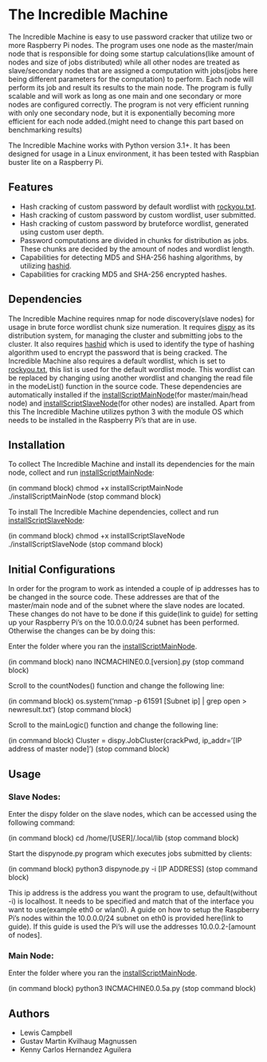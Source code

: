 # The Incredible Machine

The Incredible Machine is easy to use password cracker that utilize two or more Raspberry Pi nodes. The program uses one node as the master/main node that is responsible for doing some startup calculations(like amount of nodes and size of jobs distributed) while all other nodes are treated as slave/secondary nodes that are assigned a computation with jobs(jobs here being different parameters for the computation) to perform. Each node will perform its job and result its results to the main node. The program is fully scalable and will work as long as one main and one secondary or more nodes are configured correctly. The program is not very efficient running with only one secondary node, but it is exponentially becoming more efficient for each node added.(might need to change this part based on benchmarking results)

The Incredible Machine works with Python version 3.1+. It has been designed for usage in a Linux environment, it has been tested with Raspbian buster lite on a Raspberry Pi. 

## Features

* Hash cracking of custom password by default wordlist  with [rockyou.txt](https://github.com/danielmiessler/SecLists/blob/master/Passwords/Leaked-Databases/rockyou-20.txt).
* Hash cracking of custom password by custom wordlist, user submitted.
* Hash cracking of custom password by bruteforce wordlist, generated using custom user depth.
* Password computations are divided in chunks for distribution as jobs. These chunks are decided by the amount of nodes and wordlist length. 
* Capabilities for detecting MD5 and SHA-256 hashing algorithms, by utilizing [hashid](https://github.com/psypanda/hashID).
* Capabilities for cracking MD5 and SHA-256 encrypted hashes.

## Dependencies

The Incredible Machine requires nmap for node discovery(slave nodes) for usage in brute force wordlist chunk size numeration. It requires [dispy](http://dispy.sourceforge.net/dispy.html) as its distribution system, for managing the cluster and submitting jobs to the cluster. It also requires [hashid](https://github.com/psypanda/hashID) which is used to identify the type of hashing algorithm used to encrypt the password that is being cracked. The Incredible Machine also requires a default wordlist, which is set to [rockyou.txt](https://github.com/danielmiessler/SecLists/blob/master/Passwords/Leaked-Databases/rockyou-20.txt), this list is used for the default wordlist mode. This wordlist can be replaced by changing using another wordlist and changing the read file in the modeList() function in the source code. These dependencies are automatically installed if the [installScriptMainNode](https://github.com/Rednewspaper/The-Incredible-Machine/blob/master/installScriptMainNode)(for master/main/head node) and [installScriptSlaveNode](https://github.com/Rednewspaper/The-Incredible-Machine/blob/master/installScriptSlaveNode)(for other nodes) are installed. Apart from this The Incredible Machine utilizes python 3 with the module OS which needs to be installed in the Raspberry Pi’s that are in use. 

## Installation

To collect The Incredible Machine and install its dependencies for the main node, collect and run [installScriptMainNode](https://github.com/Rednewspaper/The-Incredible-Machine/blob/master/installScriptMainNode):

(in command block)
chmod +x installScriptMainNode
./installScriptMainNode
(stop command block)

To install The Incredible Machine dependencies, collect and run [installScriptSlaveNode](https://github.com/Rednewspaper/The-Incredible-Machine/blob/master/installScriptSlaveNode):

(in command block)
chmod +x installScriptSlaveNode
./installScriptSlaveNode
(stop command block)

## Initial Configurations

In order for the program to work as intended a couple of ip addresses has to be changed in the source code. These addresses are that of the master/main node and of the subnet where the slave nodes are located. These changes do not have to be done if this guide(link to guide) for setting up your Raspberry Pi’s on the 10.0.0.0/24 subnet has been performed. Otherwise the changes can be by doing this:

Enter the folder where you ran the [installScriptMainNode](https://github.com/Rednewspaper/The-Incredible-Machine/blob/master/installScriptMainNode).

(in command block)
nano INCMACHINE0.0.[version].py
(stop command block)

Scroll to the countNodes() function and change the following line:



(in command block)
os.system(‘nmap -p 61591 [Subnet ip] | grep open > newresult.txt’)
(stop command block)

Scroll to the mainLogic() function and change the following line:




(in command block)
Cluster = dispy.JobCluster(crackPwd, ip_addr=’[IP address of master node]’)
(stop command block)

## Usage

### Slave Nodes:

Enter the dispy folder  on the slave nodes, which can be accessed using the following command:

(in command block)
cd /home/[USER]/.local/lib
(stop command block)

Start the dispynode.py program which executes jobs submitted by clients:

(in command block)
python3 dispynode.py -i [IP ADDRESS]
(stop command block)

This ip address is the address you want the program to use, default(without -i) is localhost. It needs to be specified and match that of the interface you want to use(example eth0 or wlan0). A guide on how to setup the Raspberry Pi’s nodes within the 10.0.0.0/24 subnet on eth0 is provided here(link to guide). If this guide is used the Pi’s will use the addresses 10.0.0.2-[amount of nodes].

### Main Node:

Enter the folder where you ran the [installScriptMainNode](https://github.com/Rednewspaper/The-Incredible-Machine/blob/master/installScriptMainNode).

(in command block)
python3 INCMACHINE0.0.5a.py 
(stop command block)

## Authors

* Lewis Campbell
* Gustav Martin Kvilhaug Magnussen
* Kenny Carlos Hernandez Aguilera

